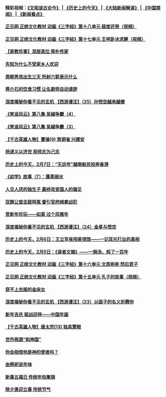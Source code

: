 #### 精彩视频：[《文昭谈古论今》](http://45.32.25.56/wenzhao) | [《历史上的今天》](http://45.32.25.56/today-in-history) | [《大陆新闻解读》](http://45.32.25.56/ntdtv-comedy) | [《中国禁闻》](http://45.32.25.56/ntdtv-news) | [《新闻看点》](http://45.32.25.56/news-insight) 

 #### [正见网 正统文化教材 动画《三字经》第十八单元 裴度还带（视频）](../pages/prog647/a102507337.md?t=02081230?t=02080930?t=02080838) 

#### [正见网 正统文化教材 动画《三字经》第十七单元 王祥卧冰求鲤（视频）](../pages/prog647/a102507328.md?t=02081230?t=02080930?t=02080838) 

#### [【家教珍事】深居高位 简朴传家](../pages/prog647/a102507325.md?t=02081230?t=02080930?t=02080838) 

#### [先知为什么不受家乡人欢迎](../pages/prog647/a102507318.md?t=02081230?t=02080930?t=02080838) 

#### [周朝男孩出生三天 所射六箭表示什么](../pages/prog647/a102507314.md?t=02081230?t=02080930?t=02080838) 

#### [蒋介石的饮食习惯 让名厨师自动请辞](../pages/prog647/a102506482.md?t=02081230?t=02080930?t=02080838) 

#### [深度揭秘你看不见的玄机 【西游漫注】（25）孙悟空越来越傻](../pages/prog647/a102506428.md?t=02081230?t=02080930?t=02080838) 

#### [《笑谈风云》第八集 吴越争霸（4）](../pages/prog647/a102506413.md?t=02081230?t=02080930?t=02080838) 

#### [《笑谈风云》第八集 吴越争霸（3）](../pages/prog647/a102506407.md?t=02081230?t=02080930?t=02080838) 

#### [【千古英雄人物】曹操(9) 筑铜雀 兴建安](../pages/prog647/a102506397.md?t=02081230?t=02080930?t=02080838) 

#### [扬道义以济世 视师志为己志](../pages/prog647/a102506386.md?t=02081230?t=02080930?t=02080838) 

#### [历史上的今天，2月7日：“天运号”越南船民投奔香港](../pages/prog647/a102506256.md?t=02081230?t=02080930?t=02080838) 

#### [《幼学》故事（7）：蓬莱弱水](../pages/prog647/a102505647.md?t=02081230?t=02080930?t=02080838) 

#### [人见人厌的独生子 最终改变国人的偏见](../pages/prog647/a102505642.md?t=02081230?t=02080930?t=02080838) 

#### [双鹊公堂击鼓鸣冤 督引官府缉拿凶犯](../pages/prog647/a102505622.md?t=02081230?t=02080930?t=02080838) 

#### [赏新年珍玩——如意 过个风雅年](../pages/prog647/a102505614.md?t=02081230?t=02080930?t=02080838) 

#### [深度揭秘你看不见的玄机 【西游漫注】（24）金星与悟空](../pages/prog647/a102506440.md?t=02081230?t=02080930?t=02080838) 

#### [历史上的今天，2月6日：王立军夜闯美领馆——一记耳光打出的真相](../pages/prog647/a102507213.md?t=02081230?t=02080930?t=02080838) 

#### [历史上的今天，2月5日：《读者文摘》——一锅汤，炖了一百年](../pages/prog647/a102505363.md?t=02081230?t=02080930?t=02080838) 

#### [正见网 正统文化教材 动画《三字经》第十六单元 文质彬彬 然后君子](../pages/prog647/a102505007.md?t=02081230?t=02080930?t=02080838) 

#### [正见网 正统文化教材 动画《三字经》第十五单元 孔子的故事（视频）](../pages/prog647/a102504988.md?t=02081230?t=02080930?t=02080838) 

#### [穿不上衣服的金床女](../pages/prog647/a102504979.md?t=02081230?t=02080930?t=02080838) 

#### [深度揭秘你看不见的玄机 【西游漫注】（23）以面子的名义折腾你](../pages/prog647/a102506447.md?t=02081230?t=02080930?t=02080838) 

#### [新年吉庆 驱凶迎祥——中国年画](../pages/prog647/a102504975.md?t=02081230?t=02080930?t=02080838) 

#### [【千古英雄人物】唐太宗(13) 独具慧眼](../pages/prog647/a102504963.md?t=02081230?t=02080930?t=02080838) 

#### [世外桃源“和神国”](../pages/prog647/a102504957.md?t=02081230?t=02080930?t=02080838) 

#### [你会相信他是神的使者吗？](../pages/prog647/a102504953.md?t=02081230?t=02080930?t=02080838) 

#### [由祭祀说年味](../pages/prog647/a102504949.md?t=02081230?t=02080930?t=02080838) 

#### [新春五福日 传统年俗集锦](../pages/prog647/a102504945.md?t=02081230?t=02080930?t=02080838) 

#### [除夕逢迎立春 传统节气](../pages/prog647/a102504578.md?t=02081230?t=02080930?t=02080838) 

